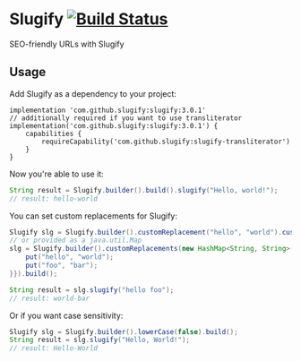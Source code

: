 Slugify [![Build Status](https://secure.travis-ci.org/slugify/slugify.svg?branch=master)](http://travis-ci.org/slugify/slugify)
=======

SEO-friendly URLs with Slugify

Usage
-----
Add Slugify as a dependency to your project:

```
implementation 'com.github.slugify:slugify:3.0.1'
// additionally required if you want to use transliterator
implementation('com.github.slugify:slugify:3.0.1') {
    capabilities {
        requireCapability('com.github.slugify:slugify-transliterator')
    }
}
```

Now you're able to use it:

```java
String result = Slugify.builder().build().slugify("Hello, world!");
// result: hello-world
```

You can set custom replacements for Slugify:

```java
Slugify slg = Slugify.builder().customReplacement("hello", "world").customReplacement("foo", "bar").build();
// or provided as a java.util.Map
slg = Slugify.builder().customReplacements(new HashMap<String, String>() {{
	put("hello", "world");
	put("foo", "bar");
}}).build();

String result = slg.slugify("hello foo");
// result: world-bar
```

Or if you want case sensitivity:

```java
Slugify slg = Slugify.builder().lowerCase(false).build();
String result = slg.slugify("Hello, World!");
// result: Hello-World
```
